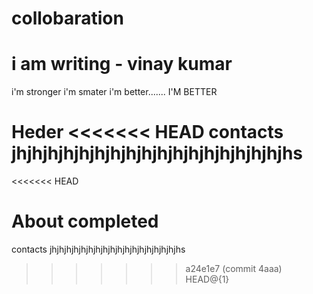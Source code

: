 # collobaration

# i am writing - vinay kumar

i'm stronger i'm smater i'm better....... I'M BETTER

Heder
<<<<<<< HEAD
contacts jhjhjhjhjhjhjhjhjhjhjhjhjhjhjhjhjhjhs 
=======
<<<<<<< HEAD

About completed
=======
contacts jhjhjhjhjhjhjhjhjhjhjhjhjhjhjhjhjhjhs 
>>>>>>> a24e1e7 (commit 4aaa)
>>>>>>> HEAD@{1}
